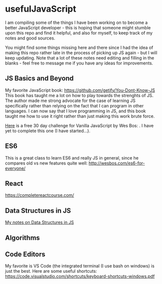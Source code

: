 # usefulJavaScript
I am compiling some of the things I have been working on to become a better JavaScript developer - this is hoping that someone might stumble upon this repo and find it helpful, and also for myself, to keep track of my notes and good sources. 

You might find some things missing here and there since I had the idea of making this repo rather late in the process of picking up JS again - but I will keep updating. Note that a lot of these notes need editing and filling in the blanks - feel free to message me if you have any ideas for improvements.

## JS Basics and Beyond

My favorite JavaScript book: https://github.com/getify/You-Dont-Know-JS
This book has taught me a lot on how to play towards the strenghts of JS. The author made me strong advocate for the case of learning JS specifically rather than relying on the fact that I can program in other languages. I can now say that I love programming in JS, and this book taught me how to use it right rather than just making this work brute force. 

[Here](https://javascript30.com/) is a free 30 day challenge for Vanilla JavaScript by Wes Bos: . I have yet to complete this one (I have started...).

## ES6

This is a great class to learn ES6 and really JS in general, since he compares old vs new features quite well: http://wesbos.com/es6-for-everyone/

## React

https://completereactcourse.com/

## Data Structures in JS

[My notes on Data Structures in JS](https://github.com/maike-hilda/usefulJavaScript/blob/master/dataStructures.md)

## Algorithms

## Code Editors

My favorite is VS Code (the integrated terminal (I use bash on windows) is just the best. 
Here are some useful shortcuts: https://code.visualstudio.com/shortcuts/keyboard-shortcuts-windows.pdf


